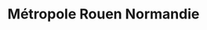 ---
imageUrl: https://cyclopolis.lavilleavelo.org/cartes-minutes/Rouen_VAE.png
title: Métropole Rouen Normandie
description: ⚡🚲 Vélo à Assistance Electrique
link: https://cartes-minutes.lavilleavelo.org/cartovelo/carteminuteMetropoleRouenNormandieVAE.html
index: 32
---